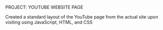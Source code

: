 PROJECT: YOUTUBE WEBSITE PAGE

Created a standard layout of the YouTube page from the actual site upon visiting using JavaScript, HTML, and CSS
